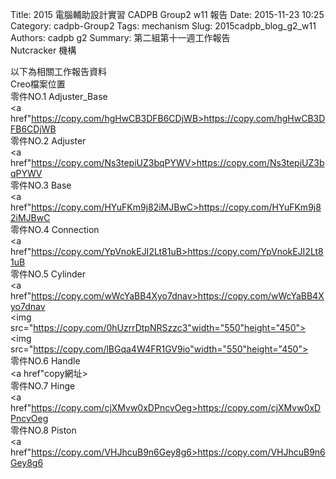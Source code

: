 Title: 2015 電腦輔助設計實習 CADPB Group2 w11 報告
Date: 2015-11-23 10:25
Category: cadpb-Group2
Tags: mechanism
Slug: 2015cadpb_blog_g2_w11
Authors: cadpb g2
Summary: 第二組第十一週工作報告<br />Nutcracker 機構

以下為相關工作報告資料
<br />
Creo檔案位置
<br />
零件NO.1   Adjuster_Base
<br />
<a href"https://copy.com/hgHwCB3DFB6CDjWB>https://copy.com/hgHwCB3DFB6CDjWB</a>
<br />
零件NO.2   Adjuster
<br />
<a href"https://copy.com/Ns3tepiUZ3bqPYWV>https://copy.com/Ns3tepiUZ3bqPYWV</a>
<br />
零件NO.3   Base
<br />
<a href"https://copy.com/HYuFKm9j82iMJBwC>https://copy.com/HYuFKm9j82iMJBwC</a>
<br />
零件NO.4   Connection
<br />
<a href"https://copy.com/YpVnokEJI2Lt81uB>https://copy.com/YpVnokEJI2Lt81uB</a>
<br />
零件NO.5    Cylinder
<br />
<a href"https://copy.com/wWcYaBB4Xyo7dnav>https://copy.com/wWcYaBB4Xyo7dnav</a>
<br />
<img src="https://copy.com/0hUzrrDtpNRSzzc3"width="550"height="450">
<br>
<img src="https://copy.com/lBGqa4W4FR1GV9io"width="550"height="450">
<br>
零件NO.6   Handle
<br />
<a href"copy網址></a>
<br />
零件NO.7   Hinge
<br />
<a href"https://copy.com/cjXMvw0xDPncvOeg>https://copy.com/cjXMvw0xDPncvOeg</a>
<br />
零件NO.8   Piston
<br />
<a href"https://copy.com/VHJhcuB9n6Gey8g6>https://copy.com/VHJhcuB9n6Gey8g6</a>
<br />

